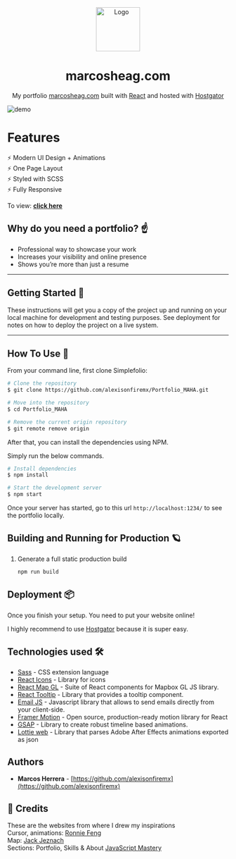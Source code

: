 <div align="center">
  <img alt="Logo" src="https://res.cloudinary.com/djbiam1gm/image/upload/v1652728625/Portfolio/MH_blue.png" width="100" />
</div>
<h1 align="center">
  marcosheag.com
</h1>
<p align="center">
  My portfolio <a href="https://marcosheag.com" target="_blank">marcosheag.com</a> built with <a href="https://reactjs.org/" target="_blank">React</a> and hosted with <a href="https://www.hostgator.com/" target="_blank">Hostgator</a>
</p>


![demo](https://res.cloudinary.com/djbiam1gm/image/upload/v1652728470/Portfolio/Porfolio_v2.01.gif)


# Features

⚡️ Modern UI Design + Animations\
⚡️ One Page Layout\
⚡️ Styled with SCSS\
⚡️ Fully Responsive

To view: **[click here](https://marcosheag.com)**


## Why do you need a portfolio? ☝️

- Professional way to showcase your work
- Increases your visibility and online presence
- Shows you’re more than just a resume

---


## Getting Started 🚀

These instructions will get you a copy of the project up and running on your local machine for development and testing purposes. See deployment for notes on how to deploy the project on a live system.

---

## How To Use 🔧

From your command line, first clone Simplefolio:

```bash
# Clone the repository
$ git clone https://github.com/alexisonfiremx/Portfolio_MAHA.git

# Move into the repository
$ cd Portfolio_MAHA

# Remove the current origin repository
$ git remote remove origin
```

After that, you can install the dependencies using NPM.

Simply run the below commands.

```bash
# Install dependencies
$ npm install

# Start the development server
$ npm start
```


Once your server has started, go to this url `http://localhost:1234/` to see the portfolio locally.

## Building and Running for Production 🪐

1. Generate a full static production build

   ```sh
   npm run build
   ```


## Deployment 📦

Once you finish your setup. You need to put your website online!

I highly recommend to use [Hostgator](https://www.hostgator.mx/) because it is super easy.


## Technologies used 🛠️

- [Sass](https://sass-lang.com/documentation) - CSS extension language
- [React Icons](https://react-icons.github.io/react-icons/) - Library for icons
- [React Map GL](https://visgl.github.io/react-map-gl/docs) - Suite of React components for Mapbox GL JS library.
- [React Tooltip](https://github.com/wwayne/react-tooltip#readme) - Library that provides a tooltip component.
- [Email JS](https://www.emailjs.com/docs/introduction/how-does-emailjs-work/) - Javascript library that allows to send emails directly from your client-side.
- [Framer Motion](https://www.framer.com/docs/) - Open source, production-ready motion library for React
- [GSAP](https://www.framer.com/docs/) - Library to create robust timeline based animations.
- [Lottie web](http://airbnb.io/lottie/#/) - Library that parses Adobe After Effects animations exported as json 




## Authors

- **Marcos Herrera** - [https://github.com/alexisonfiremx](https://github.com/alexisonfiremx)


## 👏 Credits

These are the websites from where I drew my inspirations 
<br/>
Cursor, animations:
<a href="https://ronniefeng.com/" target="_blank">Ronnie Feng</a>
<br/>
Map: 
<a href="https://jacekjeznach.com/" target="_blank">Jack Jeznach</a>
<br/>
Sections: Portfolio, Skills & About
<a href="https://micael-portfolio.netlify.app/" target="_blank">JavaScript Mastery</a>
<br/>

